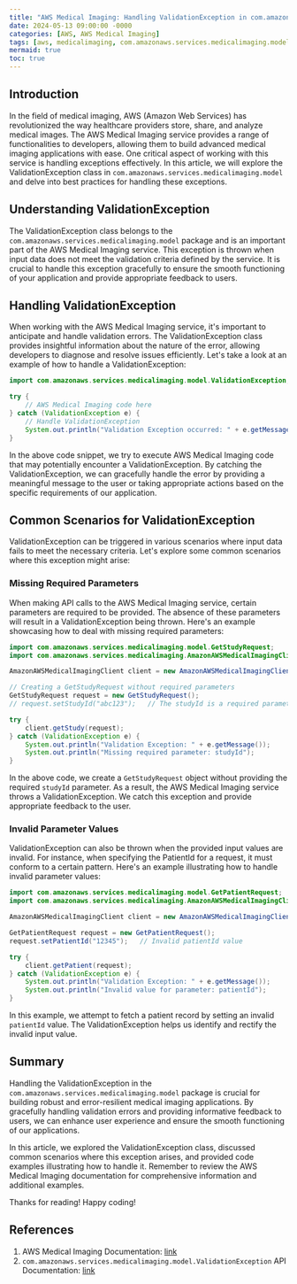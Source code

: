 ```yaml
---
title: "AWS Medical Imaging: Handling ValidationException in com.amazonaws.services.medicalimaging.model"
date: 2024-05-13 09:00:00 -0000
categories: [AWS, AWS Medical Imaging]
tags: [aws, medicalimaging, com.amazonaws.services.medicalimaging.model]
mermaid: true
toc: true
---
```



## Introduction

In the field of medical imaging, AWS (Amazon Web Services) has revolutionized the way healthcare providers store, share, and analyze medical images. The AWS Medical Imaging service provides a range of functionalities to developers, allowing them to build advanced medical imaging applications with ease. One critical aspect of working with this service is handling exceptions effectively. In this article, we will explore the ValidationException class in `com.amazonaws.services.medicalimaging.model` and delve into best practices for handling these exceptions.

## Understanding ValidationException

The ValidationException class belongs to the `com.amazonaws.services.medicalimaging.model` package and is an important part of the AWS Medical Imaging service. This exception is thrown when input data does not meet the validation criteria defined by the service. It is crucial to handle this exception gracefully to ensure the smooth functioning of your application and provide appropriate feedback to users.

## Handling ValidationException

When working with the AWS Medical Imaging service, it's important to anticipate and handle validation errors. The ValidationException class provides insightful information about the nature of the error, allowing developers to diagnose and resolve issues efficiently. Let's take a look at an example of how to handle a ValidationException:

```java
import com.amazonaws.services.medicalimaging.model.ValidationException;

try {
    // AWS Medical Imaging code here
} catch (ValidationException e) {
    // Handle ValidationException
    System.out.println("Validation Exception occurred: " + e.getMessage());
}
```

In the above code snippet, we try to execute AWS Medical Imaging code that may potentially encounter a ValidationException. By catching the ValidationException, we can gracefully handle the error by providing a meaningful message to the user or taking appropriate actions based on the specific requirements of our application.

## Common Scenarios for ValidationException

ValidationException can be triggered in various scenarios where input data fails to meet the necessary criteria. Let's explore some common scenarios where this exception might arise:

### Missing Required Parameters

When making API calls to the AWS Medical Imaging service, certain parameters are required to be provided. The absence of these parameters will result in a ValidationException being thrown. Here's an example showcasing how to deal with missing required parameters:

```java
import com.amazonaws.services.medicalimaging.model.GetStudyRequest;
import com.amazonaws.services.medicalimaging.AmazonAWSMedicalImagingClient;

AmazonAWSMedicalImagingClient client = new AmazonAWSMedicalImagingClient();

// Creating a GetStudyRequest without required parameters
GetStudyRequest request = new GetStudyRequest();
// request.setStudyId("abc123");   // The studyId is a required parameter

try {
    client.getStudy(request);
} catch (ValidationException e) {
    System.out.println("Validation Exception: " + e.getMessage());
    System.out.println("Missing required parameter: studyId");
}
```

In the above code, we create a `GetStudyRequest` object without providing the required `studyId` parameter. As a result, the AWS Medical Imaging service throws a ValidationException. We catch this exception and provide appropriate feedback to the user.

### Invalid Parameter Values

ValidationException can also be thrown when the provided input values are invalid. For instance, when specifying the PatientId for a request, it must conform to a certain pattern. Here's an example illustrating how to handle invalid parameter values:

```java
import com.amazonaws.services.medicalimaging.model.GetPatientRequest;
import com.amazonaws.services.medicalimaging.AmazonAWSMedicalImagingClient;

AmazonAWSMedicalImagingClient client = new AmazonAWSMedicalImagingClient();

GetPatientRequest request = new GetPatientRequest();
request.setPatientId("12345");   // Invalid patientId value

try {
    client.getPatient(request);
} catch (ValidationException e) {
    System.out.println("Validation Exception: " + e.getMessage());
    System.out.println("Invalid value for parameter: patientId");
}
```

In this example, we attempt to fetch a patient record by setting an invalid `patientId` value. The ValidationException helps us identify and rectify the invalid input value.

## Summary

Handling the ValidationException in the `com.amazonaws.services.medicalimaging.model` package is crucial for building robust and error-resilient medical imaging applications. By gracefully handling validation errors and providing informative feedback to users, we can enhance user experience and ensure the smooth functioning of our applications.

In this article, we explored the ValidationException class, discussed common scenarios where this exception arises, and provided code examples illustrating how to handle it. Remember to review the AWS Medical Imaging documentation for comprehensive information and additional examples.

Thanks for reading! Happy coding!

## References

1. AWS Medical Imaging Documentation: [link](https://docs.aws.amazon.com/sdk-for-java/v1/developer-guide/welcome.html)
2. `com.amazonaws.services.medicalimaging.model.ValidationException` API Documentation: [link](https://docs.aws.amazon.com/AWSJavaSDK/latest/javadoc/latest/com/amazonaws/services/medicalimaging/model/ValidationException.html)
